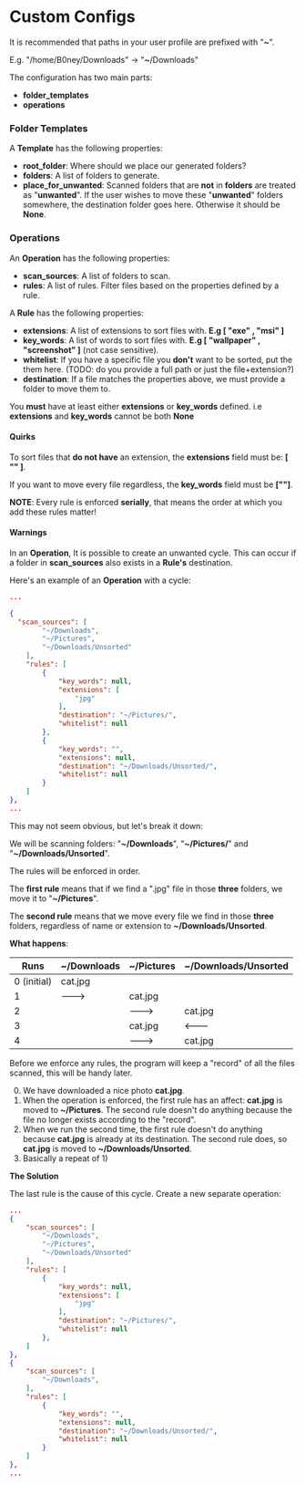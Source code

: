 # Custom Configs
It is recommended that paths in your user profile are prefixed with "**~**".

E.g.  "/home/B0ney/Downloads" -> "**~**/Downloads"

The configuration has two main parts:
* **folder_templates**
* **operations**

### Folder Templates
A **Template** has the following properties:
* **root_folder**: Where should we place our generated folders?
* **folders**:  A list of folders to generate.
* **place_for_unwanted**: Scanned folders that are **not** in **folders** are treated as "**unwanted**". 
 If the user wishes to move these "**unwanted**" folders somewhere, the destination folder goes here. Otherwise it should be **None**.

### Operations
An **Operation** has the following properties:

* **scan_sources**: A list of folders to scan.
* **rules**: A list of rules. Filter files based on the properties defined by a rule.

A **Rule** has the following properties:
* **extensions**: A list of extensions to sort files with. **E.g [ "exe" ,  "msi" ]**
* **key_words**: A list of words to sort files with. **E.g [ "wallpaper" ,  "screenshot" ]** (not case sensitive).
* **whitelist**: If you have a specific file you **don't** want to be sorted, put the them here. (TODO: do you provide a full path or just the file+extension?) 
* **destination**: If a file matches the properties above, we must provide a folder to move them to.

You **must** have at least either **extensions** or **key_words** defined. i.e  **extensions** and **key_words** cannot be both **None**

#### Quirks
To sort files that **do not have** an extension, the **extensions** field must be: **[ "" ]**.

If you want to move every file regardless, the **key_words** field must be **[""]**.

**NOTE**: Every rule is enforced **serially**, that means the order at which you add these rules matter!

#### Warnings
In an **Operation**, It is possible to create an unwanted cycle. This can occur if a folder in **scan_sources** also exists in a **Rule's** destination.

Here's an example of an **Operation** with a cycle: 

```json
...

{
  "scan_sources": [
		"~/Downloads",
		"~/Pictures",
		"~/Downloads/Unsorted"
	],
	"rules": [
		{
			"key_words": null,
			"extensions": [
				"jpg"
			],
			"destination": "~/Pictures/",
			"whitelist": null
		},
		{
			"key_words": "",
			"extensions": null,
			"destination": "~/Downloads/Unsorted/",
			"whitelist": null
		}
	]
},
...

```

This may not seem obvious, but let's break it down:

We will be scanning folders: "**~/Downloads**", "**~/Pictures/**" and "**~/Downloads/Unsorted**".

The rules will be enforced in order.

The **first rule** means that if we find a ".jpg" file in those **three** folders, we move it to "**~/Pictures**".

The **second rule** means that we move every file we find in those **three** folders, regardless of name or extension to **~/Downloads/Unsorted**.

**What happens**:

|Runs| ~/Downloads | ~/Pictures | ~/Downloads/Unsorted|
|---|---|---|---|
|0 (initial)| cat.jpg | | |
|1| ---> | cat.jpg| |
|2|  | ---> | cat.jpg|
|3|  | cat.jpg| <---|
|4|  |---> | cat.jpg|

Before we enforce any rules, the program will keep a "record" of all the files scanned, this will be handy later.

0) We have downloaded a nice photo **cat.jpg**.
1) When the operation is enforced, the first rule has an affect: **cat.jpg** is moved to **~/Pictures**. The second rule doesn't do anything because the file no longer exists according to the "record".
2) When we run the second time, the first rule doesn't do anything because **cat.jpg** is already at its destination. The second rule does, so **cat.jpg** is moved to **~/Downloads/Unsorted**.
3) Basically a repeat  of 1)

**The Solution**

The last rule is the cause of this cycle. Create a new separate operation: 
```json
...
{
	"scan_sources": [
		"~/Downloads",
		"~/Pictures",
		"~/Downloads/Unsorted"
	],
	"rules": [
		{
			"key_words": null,
			"extensions": [
				"jpg"
			],
			"destination": "~/Pictures/",
			"whitelist": null
		},
	]
},
{
	"scan_sources": [
		"~/Downloads",
	],
	"rules": [
		{
			"key_words": "",
			"extensions": null,
			"destination": "~/Downloads/Unsorted/",
			"whitelist": null
		}
	]
},
...

```